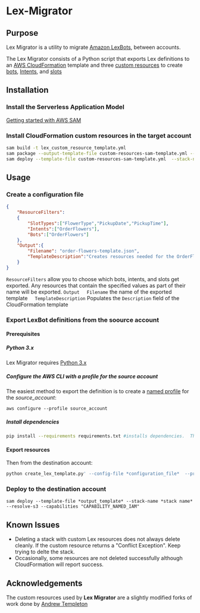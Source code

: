 # Lex-Migrator

## Purpose

Lex Migrator is a utility to migrate [Amazon LexBots](https://aws.amazon.com/lex/), between accounts.

The Lex Migrator consists of a Python script that exports Lex definitions to an [AWS CloudFormation](https://aws.amazon.com/cloudformation/) template and three [custom resources](https://docs.aws.amazon.com/AWSCloudFormation/latest/UserGuide/template-custom-resources.html) to create [bots](https://github.com/andrew-templeton/cfn-lex-bot), [Intents](https://github.com/andrew-templeton/cfn-lex-intent), and [slots](https://github.com/andrew-templeton/cfn-lex-slot-type)

## Installation

### Install the Serverless Application Model

[Getting started with AWS SAM](https://docs.aws.amazon.com/serverless-application-model/latest/developerguide/serverless-getting-started.html)

### Install CloudFormation custom resources in the target account

``` bash
sam build -t lex_custom_resource_template.yml  
sam package --output-template-file custom-resources-sam-template.yml --resolve-s3
sam deploy --template-file custom-resources-sam-template.yml  --stack-name lex-custom-resources --capabilities "CAPABILITY_NAMED_IAM"
```

## Usage

### Create a configuration file

```json
{
    "ResourceFilters":
    {
        "SlotTypes":["FlowerType","PickupDate","PickupTime"],
        "Intents":["OrderFlowers"],
        "Bots":["OrderFlowers"]
    },
    "Output":{
        "Filename": "order-flowers-template.json",
        "TemplateDescription":"Creates resources needed for the OrderFlowers Sample "
    }
}
```

`ResourceFilters` allow you to choose which bots, intents, and slots get exported.  Any resources that contain  the specified values as part of their name will be exported.
`Output`
&nbsp;&nbsp;&nbsp;&nbsp;`Filename` the name of the exported template
&nbsp;&nbsp;&nbsp;&nbsp;`TemplateDescription` Populates the `Description` field of the CloudFormation template

### Export LexBot definitions from the soource account

#### Prerequisites

##### Python 3.x

Lex Migrator requires [Python 3.x](https://www.python.org/downloads/)

##### Configure the AWS CLI with a profile for the source account

The easiest method to export the definition is to create a [named profile](https://docs.aws.amazon.com/cli/latest/userguide/cli-configure-profiles.html) for the *source_account*:

`aws configure --profile source_account`

##### Install dependencies

```bash
pip install --requirements requirements.txt #installs dependencies.  This only needs to be run the first time.
```

#### Export resources

Then from the destination account:

```bash
python create_lex_template.py' --config-file *configuration_file*  --profile *source account*
```

### Deploy to the destination account

```sam deploy --template-file *output_template* --stack-name *stack name* --resolve-s3 --capabilities "CAPABILITY_NAMED_IAM"```

## Known Issues

- Deleting a stack with custom Lex resources does not always delete cleanly. If the custom resource returns a "Conflict Exception". Keep trying to delte the stack.
- Occasionally, some resources are not deleted successfully although CloudFormation will report success.

## Acknowledgements

The custom resources used by **Lex Migrator** are a slightly modified forks of work done by [Andrew Templeton](https://github.com/andrew-templeton)
